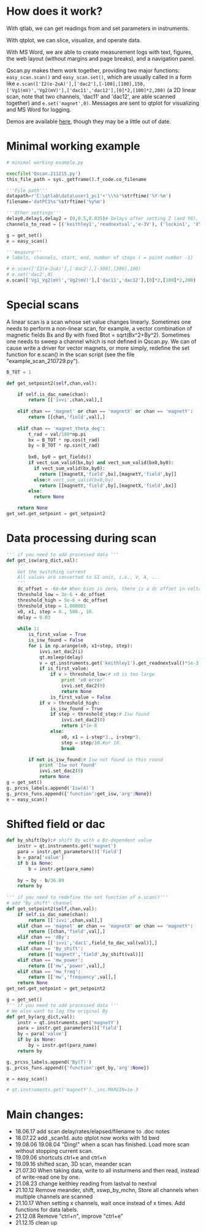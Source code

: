 # How does it work?

With qtlab, we can get readings from and set parameters in instruments.

With qtplot, we can slice, visualize, and operate data.

With MS Word, we are able to create measurement logs with text, figures, the web layout (without margins and page breaks), and a navigation panel.

Qscan.py makes them work together, providing two major functions: `easy_scan.scan()` and `easy_scan.set()`, which are usually called in a form like `e.scan(['I2(e-2uA)'],['dac2'],[-100],[100],150,['Vg1(mV)','Vg2(mV)'],['dac11','dac12'],[0]*2,[100]*2,200)` (a 2D linear scan, note that two channels, 'dac11' and 'dac12', are able scanned together) and `e.set('magnet',0)`. Messages are sent to qtplot for visualizing and MS Word for logging.

Demos are available [here](https://cover-me.github.io/2019/03/31/qtplot-demo.html), though they may be a little out of date.

# Minimal working example

```python
# minimal working example.py

execfile('Qscan.211215.py')
this_file_path = sys._getframe().f_code.co_filename

'''File path'''
datapath=r'C:\qtlab\data\user1_pc1'+'\\%s'%strftime('%Y-%m')
filename='datPC1%s'%strftime('%y%m')

'''Other settings'''
delay0,delay1,delay2 = (0,0.5,0.035)# Delays after setting Z (and Y0), Y (and X0), X. Lockin:(0,10*tau,1.5tau-10tau) DC:(0,1,0.1)
channels_to_read = [('keithley1','readnextval','e-3V'), ('lockin1', 'XY', 'e-3V,ac10nA')]# ('fridge', 'MC', 'K')

g = get_set()
e = easy_scan()

'''measure'''
# labels, channels, start, end, number of steps ( = point number -1)

# e.scan(['I2(e-2uA)'],['dac2'],[-300],[300],100)
# e.set('dac2',0)
e.scan(['Vg1_Vg2(mV)','Vg2(mV)'],['dac11','dac12'],[0]*2,[100]*2,200)

```

# Special scans

A linear scan is a scan whose set value changes linearly. Sometimes one needs to perform a non-linear scan, for example, a vector combination of magnetic fields Bx and By with fixed Btot = sqrt(Bx^2+By^2). Sometimes one needs to sweep a channel which is not defined in Qscan.py. We can of cause write a driver for vector magnets, or more simply, redefine the set function for e.scan() in the scan script (see the file "example_scan_210729.py").

```python
B_TOT = 1

def get_setpoint2(self,chan,val):

    if self.is_dac_name(chan):
        return [['ivvi',chan,val],]
        
    elif chan == 'magnet' or chan == 'magnetX' or chan == 'magnetY':
        return [[chan,'field',val],]
        
    elif chan == 'magnet_theta_deg':
        t_rad = val/180*np.pi
        bx = B_TOT * np.cos(t_rad)
        by = B_TOT * np.sin(t_rad)
        
        bx0, by0 = get_fields()
        if vect_sum_valid(bx,by) and vect_sum_valid(bx0,by0):
          if vect_sum_valid(bx,by0):
            return [[magnetX,'field',bx],[magnetY,'field',by]]
          else:# vect_sum_valid(bx0,by)
            return [[magnetY,'field',by],[magnetX,'field',bx]]
        else:
          return None

    return None
get_set.get_setpoint = get_setpoint2
```

# Data processing during scan

```python
''' if you need to add processed data '''
def get_isw(arg_dict,val):
    '''
    Get the switching current
    All values are converted to SI unit, i.e., V, A, ...
    '''
    dc_offset = -6e-6# When bias is zero, there is a dc offset in voltage readings
    threshold_low = 3e-6 + dc_offset
    threshold_high = 5e-6 + dc_offset
    threshold_step = 1.000001
    x0, x1, step = 0., 500., 10.
    delay = 0.03
    
    while 1:
        is_first_value = True
        is_isw_found = False
        for i in np.arange(x0, x1+step, step):
            ivvi.set_dac2(i)
            qt.msleep(delay)
            v = qt.instruments.get('keithley1').get_readnextval()*1e-3
            if is_first_value:
                if v > threshold_low:# x0 is too large
                    print 'x0 error'
                    ivvi.set_dac2(0)
                    return None
                is_first_value = False
            if v > threshold_high:
                is_isw_found = True
                if step < threshold_step:# Isw found
                    ivvi.set_dac2(0)
                    return i*1e-8
                else:
                    x0, x1 = i-step*3., i+step*3.
                    step = step/10.#or 10.
                    break

        if not is_isw_found:# Isw not found in this round            
            print 'Isw not found'
            ivvi.set_dac2(0)
            return None
g = get_set()
g._prcss_labels.append('Isw(A)')
g._prcss_funs.append({'function':get_isw,'arg':None})
e = easy_scan()
```
# Shifted field or dac

```python
def by_shift(by):# shift By with a Bz-dependent value
    instr = qt.instruments.get('magnet')
    para = instr.get_parameters()['field']
    b = para['value']
    if b is None:
        b = instr.get(para_name)
        
    by = by - b/36.89
    return by
    
''' if you need to redefine the set function of e.scan()'''
# add "By_shift" channel
def get_setpoint2(self,chan,val):
    if self.is_dac_name(chan):
        return [['ivvi',chan,val],]
    elif chan == 'magnet' or chan == 'magnetX' or chan == 'magnetY':
        return [[chan,'field',val],]
    elif chan == 'dBy':
        return [['ivvi','dac1',field_to_dac_val(val)],]
    elif chan == 'By_shift':
        return [['magnetY','field',by_shift(val)]]
    elif chan == 'mw_power':
        return [['mw','power',val],]
    elif chan == 'mw_freq':
        return [['mw','frequency',val],]
    return None
get_set.get_setpoint = get_setpoint2

g = get_set()
''' if you need to add processed data '''
# We also want to log the original By
def get_by(arg_dict,val):
    instr = qt.instruments.get('magnetY')
    para = instr.get_parameters()['field']
    by = para['value']
    if by is None:
        by = instr.get(para_name)
    return by

g._prcss_labels.append('By(T)')
g._prcss_funs.append({'function':get_by,'arg':None})

e = easy_scan()

# qt.instruments.get('magnetY')._ins.MARGIN=1e-3
```


# Main changes:
- 18.06.17 add scan delay/rates/elapsed/filename to .doc notes
- 18.07.22 add _scan1d. auto qtplot now works with 1d bwd
- 19.08.06 19.08.04 "Ding!" when a scan has finished. Load more scan without stopping current scan.
- 19.09.06 shortcuts ctrl+e and ctrl+n
- 19.09.16 shifted scan, 3D scan, meander scan
- 21.07.30 When taking data, write to all insturmens and then read, instead of write-read one by one.
- 21.08.23 change keithley reading from lastval to nextval
- 21.10.12 Remove meander, shift, xswp_by_mchn, Store all channels when multiple channels are scanned
- 21.10.17 When setting x channels, wait once instead of x times. Add functions for data labels.
- 21.12.08 Remove "ctrl+n", improve "ctrl+e"
- 21.12.15 clean up
